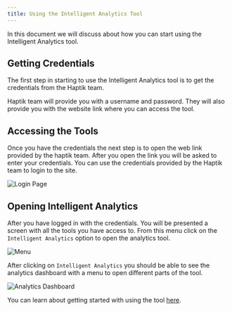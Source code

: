 ```yaml
---
title: Using the Intelligent Analytics Tool
---
```


In this document we will discuss about how you can start using the Intelligent Analytics tool.

## Getting Credentials
The first step in starting to use the Intelligent Analytics tool is to get the credentials from the Haptik team. 

Haptik team will provide you with a username and password. They will also provide you with the website link where you can access the tool.

## Accessing the Tools
Once you have the credentials the next step is to open the web link provided by the haptik team. After you open the link you will be asked to enter your credentials. You can use the credentials provided by the Haptik team to login to the site.

![Login Page](assets/for-analysts-login.png)

## Opening Intelligent Analytics
After you have logged in with the credentials. You will be presented a screen with all the tools you have access to. From this menu click on the `Intelligent Analytics` option to open the analytics tool.

![Menu](assets/for-analysts-menu.png)

After clicking on `Intelligent Analytics` you should be able to see the analytics dashboard with a menu to open different parts of the tool.

![Analytics Dashboard](assets/for-analysts-main.png)

You can learn about getting started with using the tool [here](https://docs.haptik.ai/bot-analytics/basic-analysis).